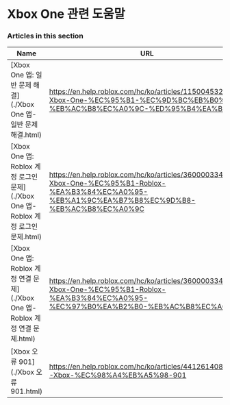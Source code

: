 # Xbox One 관련 도움말  
### Articles in this section
Name|URL
-|-
[Xbox One 앱: 일반 문제 해결](./Xbox One 앱- 일반 문제 해결.html) |https://en.help.roblox.com/hc/ko/articles/115004532866-Xbox-One-%EC%95%B1-%EC%9D%BC%EB%B0%98-%EB%AC%B8%EC%A0%9C-%ED%95%B4%EA%B2%B0
[Xbox One 앱: Roblox 계정 로그인 문제](./Xbox One 앱- Roblox 계정 로그인 문제.html) |https://en.help.roblox.com/hc/ko/articles/360000334523-Xbox-One-%EC%95%B1-Roblox-%EA%B3%84%EC%A0%95-%EB%A1%9C%EA%B7%B8%EC%9D%B8-%EB%AC%B8%EC%A0%9C
[Xbox One 앱: Roblox 계정 연결 문제](./Xbox One 앱- Roblox 계정 연결 문제.html) |https://en.help.roblox.com/hc/ko/articles/360000334603-Xbox-One-%EC%95%B1-Roblox-%EA%B3%84%EC%A0%95-%EC%97%B0%EA%B2%B0-%EB%AC%B8%EC%A0%9C
[Xbox 오류 901](./Xbox 오류 901.html) |https://en.help.roblox.com/hc/ko/articles/4412614080532-Xbox-%EC%98%A4%EB%A5%98-901